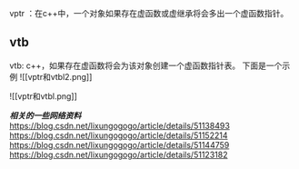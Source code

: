 vptr ：在c++中，一个对象如果存在虚函数或虚继承将会多出一个虚函数指针。

## vtb

vtb: c++，如果存在虚函数将会为该对象创建一个虚函数指针表。
下面是一个示例
![[vptr和vtbl2.png]]

![[vptr和vtbl.png]]

_**相关的一些网络资料**_
<https://blog.csdn.net/lixungogogo/article/details/51138493>
<https://blog.csdn.net/lixungogogo/article/details/51152214>
<https://blog.csdn.net/lixungogogo/article/details/51144759>
<https://blog.csdn.net/lixungogogo/article/details/51123182>

